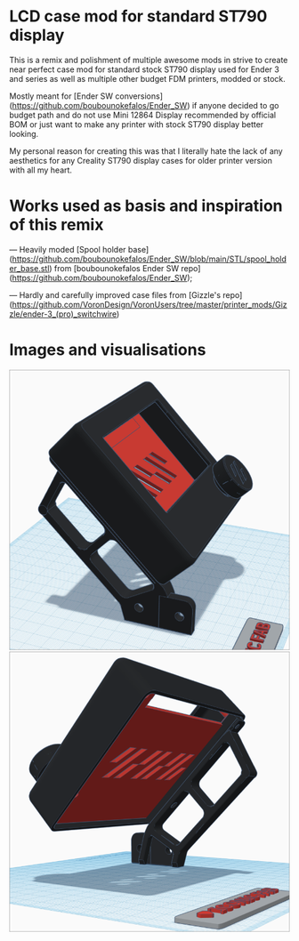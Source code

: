 # LCD case mod for standard ST790 display

This is a remix and polishment of multiple awesome mods in strive to create near perfect case mod for standard stock ST790 display used for Ender 3 and series as well as multiple other budget FDM printers, modded or stock.

Mostly meant for [Ender SW conversions] (https://github.com/boubounokefalos/Ender_SW) if anyone decided to go budget path and do not use Mini 12864 Display recommended by official BOM or just want to make any printer with stock ST790 display better looking.

My personal reason for creating this was that I literally hate the lack of any aesthetics for any Creality ST790 display cases for older printer version with all my heart.

# Works used as basis and inspiration of this remix

— Heavily moded [Spool holder base] (https://github.com/boubounokefalos/Ender_SW/blob/main/STL/spool_holder_base.stl) from [boubounokefalos Ender SW repo] (https://github.com/boubounokefalos/Ender_SW);

— Hardly and carefully improved case files from [Gizzle's repo] (https://github.com/VoronDesign/VoronUsers/tree/master/printer_mods/Gizzle/ender-3_(pro)_switchwire)

# Images and visualisations

![Visualisation front](https://github.com/mairisskuja/printer-mods/blob/main/LCD%20Case%20(ST790)/Images/Visualisation_Front.png)
![Visualisation back](https://github.com/mairisskuja/printer-mods/blob/main/LCD%20Case%20(ST790)/Images/Visualisation_Back.png)
